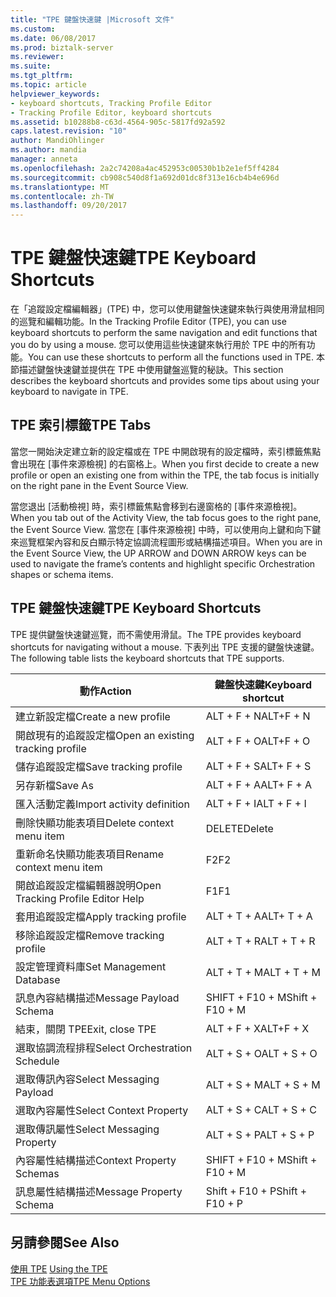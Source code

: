 ```yaml
---
title: "TPE 鍵盤快速鍵 |Microsoft 文件"
ms.custom: 
ms.date: 06/08/2017
ms.prod: biztalk-server
ms.reviewer: 
ms.suite: 
ms.tgt_pltfrm: 
ms.topic: article
helpviewer_keywords:
- keyboard shortcuts, Tracking Profile Editor
- Tracking Profile Editor, keyboard shortcuts
ms.assetid: b10288b8-c63d-4564-905c-5817fd92a592
caps.latest.revision: "10"
author: MandiOhlinger
ms.author: mandia
manager: anneta
ms.openlocfilehash: 2a2c74208a4ac452953c00530b1b2e1ef5ff4284
ms.sourcegitcommit: cb908c540d8f1a692d01dc8f313e16cb4b4e696d
ms.translationtype: MT
ms.contentlocale: zh-TW
ms.lasthandoff: 09/20/2017
---
```

# <a name="tpe-keyboard-shortcuts"></a><span data-ttu-id="427b6-102">TPE 鍵盤快速鍵</span><span class="sxs-lookup"><span data-stu-id="427b6-102">TPE Keyboard Shortcuts</span></span>
<span data-ttu-id="427b6-103">在「追蹤設定檔編輯器」(TPE) 中，您可以使用鍵盤快速鍵來執行與使用滑鼠相同的巡覽和編輯功能。</span><span class="sxs-lookup"><span data-stu-id="427b6-103">In the Tracking Profile Editor (TPE), you can use keyboard shortcuts to perform the same navigation and edit functions that you do by using a mouse.</span></span> <span data-ttu-id="427b6-104">您可以使用這些快速鍵來執行用於 TPE 中的所有功能。</span><span class="sxs-lookup"><span data-stu-id="427b6-104">You can use these shortcuts to perform all the functions used in TPE.</span></span> <span data-ttu-id="427b6-105">本節描述鍵盤快速鍵並提供在 TPE 中使用鍵盤巡覽的秘訣。</span><span class="sxs-lookup"><span data-stu-id="427b6-105">This section describes the keyboard shortcuts and provides some tips about using your keyboard to navigate in TPE.</span></span>  
  
## <a name="tpe-tabs"></a><span data-ttu-id="427b6-106">TPE 索引標籤</span><span class="sxs-lookup"><span data-stu-id="427b6-106">TPE Tabs</span></span>  
 <span data-ttu-id="427b6-107">當您一開始決定建立新的設定檔或在 TPE 中開啟現有的設定檔時，索引標籤焦點會出現在 [事件來源檢視] 的右窗格上。</span><span class="sxs-lookup"><span data-stu-id="427b6-107">When you first decide to create a new profile or open an existing one from within the TPE, the tab focus is initially on the right pane in the Event Source View.</span></span>  
  
 <span data-ttu-id="427b6-108">當您退出 [活動檢視] 時，索引標籤焦點會移到右邊窗格的 [事件來源檢視]。</span><span class="sxs-lookup"><span data-stu-id="427b6-108">When you tab out of the Activity View, the tab focus goes to the right pane, the Event Source View.</span></span> <span data-ttu-id="427b6-109">當您在 [事件來源檢視] 中時，可以使用向上鍵和向下鍵來巡覽框架內容和反白顯示特定協調流程圖形或結構描述項目。</span><span class="sxs-lookup"><span data-stu-id="427b6-109">When you are in the Event Source View, the UP ARROW and DOWN ARROW keys can be used to navigate the frame’s contents and highlight specific Orchestration shapes or schema items.</span></span>  
  
## <a name="tpe-keyboard-shortcuts"></a><span data-ttu-id="427b6-110">TPE 鍵盤快速鍵</span><span class="sxs-lookup"><span data-stu-id="427b6-110">TPE Keyboard Shortcuts</span></span>  
 <span data-ttu-id="427b6-111">TPE 提供鍵盤快速鍵巡覽，而不需使用滑鼠。</span><span class="sxs-lookup"><span data-stu-id="427b6-111">The TPE provides keyboard shortcuts for navigating without a mouse.</span></span> <span data-ttu-id="427b6-112">下表列出 TPE 支援的鍵盤快速鍵。</span><span class="sxs-lookup"><span data-stu-id="427b6-112">The following table lists the keyboard shortcuts that TPE supports.</span></span>  
  
|<span data-ttu-id="427b6-113">動作</span><span class="sxs-lookup"><span data-stu-id="427b6-113">Action</span></span>|<span data-ttu-id="427b6-114">鍵盤快速鍵</span><span class="sxs-lookup"><span data-stu-id="427b6-114">Keyboard shortcut</span></span>|  
|------------|-----------------------|  
|<span data-ttu-id="427b6-115">建立新設定檔</span><span class="sxs-lookup"><span data-stu-id="427b6-115">Create a new profile</span></span>|<span data-ttu-id="427b6-116">ALT + F + N</span><span class="sxs-lookup"><span data-stu-id="427b6-116">ALT+F + N</span></span>|  
|<span data-ttu-id="427b6-117">開啟現有的追蹤設定檔</span><span class="sxs-lookup"><span data-stu-id="427b6-117">Open an existing tracking profile</span></span>|<span data-ttu-id="427b6-118">ALT + F + O</span><span class="sxs-lookup"><span data-stu-id="427b6-118">ALT+F + O</span></span>|  
|<span data-ttu-id="427b6-119">儲存追蹤設定檔</span><span class="sxs-lookup"><span data-stu-id="427b6-119">Save tracking profile</span></span>|<span data-ttu-id="427b6-120">ALT + F + S</span><span class="sxs-lookup"><span data-stu-id="427b6-120">ALT+ F + S</span></span>|  
|<span data-ttu-id="427b6-121">另存新檔</span><span class="sxs-lookup"><span data-stu-id="427b6-121">Save As</span></span>|<span data-ttu-id="427b6-122">ALT + F + A</span><span class="sxs-lookup"><span data-stu-id="427b6-122">ALT+ F + A</span></span>|  
|<span data-ttu-id="427b6-123">匯入活動定義</span><span class="sxs-lookup"><span data-stu-id="427b6-123">Import activity definition</span></span>|<span data-ttu-id="427b6-124">ALT + F + I</span><span class="sxs-lookup"><span data-stu-id="427b6-124">ALT + F + I</span></span>|  
|<span data-ttu-id="427b6-125">刪除快顯功能表項目</span><span class="sxs-lookup"><span data-stu-id="427b6-125">Delete context menu item</span></span>|<span data-ttu-id="427b6-126">DELETE</span><span class="sxs-lookup"><span data-stu-id="427b6-126">Delete</span></span>|  
|<span data-ttu-id="427b6-127">重新命名快顯功能表項目</span><span class="sxs-lookup"><span data-stu-id="427b6-127">Rename context menu item</span></span>|<span data-ttu-id="427b6-128">F2</span><span class="sxs-lookup"><span data-stu-id="427b6-128">F2</span></span>|  
|<span data-ttu-id="427b6-129">開啟追蹤設定檔編輯器說明</span><span class="sxs-lookup"><span data-stu-id="427b6-129">Open Tracking Profile Editor Help</span></span>|<span data-ttu-id="427b6-130">F1</span><span class="sxs-lookup"><span data-stu-id="427b6-130">F1</span></span>|  
|<span data-ttu-id="427b6-131">套用追蹤設定檔</span><span class="sxs-lookup"><span data-stu-id="427b6-131">Apply tracking profile</span></span>|<span data-ttu-id="427b6-132">ALT + T + A</span><span class="sxs-lookup"><span data-stu-id="427b6-132">ALT+ T + A</span></span>|  
|<span data-ttu-id="427b6-133">移除追蹤設定檔</span><span class="sxs-lookup"><span data-stu-id="427b6-133">Remove tracking profile</span></span>|<span data-ttu-id="427b6-134">ALT + T + R</span><span class="sxs-lookup"><span data-stu-id="427b6-134">ALT + T + R</span></span>|  
|<span data-ttu-id="427b6-135">設定管理資料庫</span><span class="sxs-lookup"><span data-stu-id="427b6-135">Set Management Database</span></span>|<span data-ttu-id="427b6-136">ALT + T + M</span><span class="sxs-lookup"><span data-stu-id="427b6-136">ALT + T + M</span></span>|  
|<span data-ttu-id="427b6-137">訊息內容結構描述</span><span class="sxs-lookup"><span data-stu-id="427b6-137">Message Payload Schema</span></span>|<span data-ttu-id="427b6-138">SHIFT + F10 + M</span><span class="sxs-lookup"><span data-stu-id="427b6-138">Shift + F10 + M</span></span>|  
|<span data-ttu-id="427b6-139">結束，關閉 TPE</span><span class="sxs-lookup"><span data-stu-id="427b6-139">Exit, close TPE</span></span>|<span data-ttu-id="427b6-140">ALT + F + X</span><span class="sxs-lookup"><span data-stu-id="427b6-140">ALT+F + X</span></span>|  
|<span data-ttu-id="427b6-141">選取協調流程排程</span><span class="sxs-lookup"><span data-stu-id="427b6-141">Select Orchestration Schedule</span></span>|<span data-ttu-id="427b6-142">ALT + S + O</span><span class="sxs-lookup"><span data-stu-id="427b6-142">ALT + S + O</span></span>|  
|<span data-ttu-id="427b6-143">選取傳訊內容</span><span class="sxs-lookup"><span data-stu-id="427b6-143">Select Messaging Payload</span></span>|<span data-ttu-id="427b6-144">ALT + S + M</span><span class="sxs-lookup"><span data-stu-id="427b6-144">ALT + S + M</span></span>|  
|<span data-ttu-id="427b6-145">選取內容屬性</span><span class="sxs-lookup"><span data-stu-id="427b6-145">Select Context Property</span></span>|<span data-ttu-id="427b6-146">ALT + S + C</span><span class="sxs-lookup"><span data-stu-id="427b6-146">ALT + S + C</span></span>|  
|<span data-ttu-id="427b6-147">選取傳訊屬性</span><span class="sxs-lookup"><span data-stu-id="427b6-147">Select Messaging Property</span></span>|<span data-ttu-id="427b6-148">ALT + S + P</span><span class="sxs-lookup"><span data-stu-id="427b6-148">ALT + S + P</span></span>|  
|<span data-ttu-id="427b6-149">內容屬性結構描述</span><span class="sxs-lookup"><span data-stu-id="427b6-149">Context Property Schemas</span></span>|<span data-ttu-id="427b6-150">SHIFT + F10 + M</span><span class="sxs-lookup"><span data-stu-id="427b6-150">Shift + F10 + M</span></span>|  
|<span data-ttu-id="427b6-151">訊息屬性結構描述</span><span class="sxs-lookup"><span data-stu-id="427b6-151">Message Property Schema</span></span>|<span data-ttu-id="427b6-152">Shift + F10 + P</span><span class="sxs-lookup"><span data-stu-id="427b6-152">Shift + F10 + P</span></span>|  
  
## <a name="see-also"></a><span data-ttu-id="427b6-153">另請參閱</span><span class="sxs-lookup"><span data-stu-id="427b6-153">See Also</span></span>  
 <span data-ttu-id="427b6-154">[使用 TPE](../core/using-the-tpe.md) </span><span class="sxs-lookup"><span data-stu-id="427b6-154">[Using the TPE](../core/using-the-tpe.md) </span></span>  
 [<span data-ttu-id="427b6-155">TPE 功能表選項</span><span class="sxs-lookup"><span data-stu-id="427b6-155">TPE Menu Options</span></span>](../core/tpe-menu-options.md)